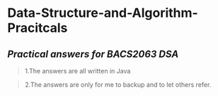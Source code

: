 # Data-Structure-and-Algorithm-Pracitcals
*Practical answers for BACS2063 DSA*
---
>1.The answers are all written in Java


>2.The answers are only for me to backup and to let others refer.
